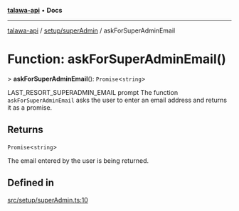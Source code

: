 [**talawa-api**](../../../README.md) • **Docs**

***

[talawa-api](../../../modules.md) / [setup/superAdmin](../README.md) / askForSuperAdminEmail

# Function: askForSuperAdminEmail()

\> **askForSuperAdminEmail**(): `Promise`\<`string`\>

LAST_RESORT_SUPERADMIN_EMAIL prompt
The function `askForSuperAdminEmail` asks the user to enter an email address and returns it as a promise.

## Returns

`Promise`\<`string`\>

The email entered by the user is being returned.

## Defined in

[src/setup/superAdmin.ts:10](https://github.com/PalisadoesFoundation/talawa-api/blob/c952c7a3bfd4b8b910fbae10313f5402ade5a9d4/src/setup/superAdmin.ts#L10)
